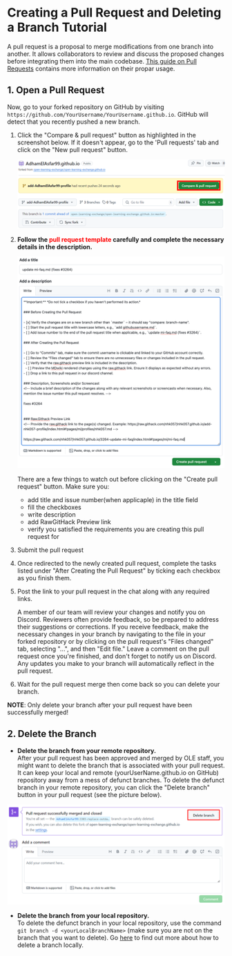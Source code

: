 # Creating a Pull Request and Deleting a Branch Tutorial

A pull request is a proposal to merge modifications from one branch into another. It allows collaborators to review and discuss the proposed changes before integrating them into the main codebase. [This guide on Pull Requests](https://docs.github.com/en/pull-requests/collaborating-with-pull-requests/proposing-changes-to-your-work-with-pull-requests/about-pull-requests) contains more information on their propar usage.

## 1. Open a Pull Request

Now, go to your forked repository on GitHub by visiting `https://github.com/YourUsername/YourUsername.github.io`. GitHub will detect that you recently pushed a new branch.

1. Click the "Compare & pull request" button as highlighted in the screenshot below. If it doesn't appear, go to the 'Pull requests' tab and click on the "New pull request" button.

   ![Compare & Pull Button](image/mi-initiate-pull-request.png)

2. **Follow the <span style="color:red;">pull request template </span> carefully and complete the necessary details in the description.**

   ![Pull Request Template](image//mi-pr-title-and-description.png)

   There are a few things to watch out before clicking on the "Create pull request" button. Make sure you:
      - add title and issue number(when applicaple) in the title field
      - fill the checkboxes
      - write description
      - add RawGitHack Preview link
      - verify you satisfied the requirements you are creating this pull request for

3. Submit the pull request
4. Once redirected to the newly created pull request, complete the tasks listed under "After Creating the Pull Request" by ticking each checkbox as you finish them.
5. Post the link to your pull request in the chat along with any required links. 

    A member of our team will review your changes and notify you on Discord. Reviewers often provide feedback, so be prepared to address their suggestions or corrections. If you receive feedback, make the necessary changes in your branch by navigating to the file in your forked repository or by clicking on the pull request's "Files changed" tab, selecting "...", and then "Edit file." Leave a comment on the pull request once you're finished, and don't forget to notify us on Discord. Any updates you make to your branch will automatically reflect in the pull request.

6. Wait for the pull request merge then come back so you can delete your branch.

**NOTE**: Only delete your branch after your pull request have been successfully merged!

## 2. Delete the Branch

* **Delete the branch from your remote repository.**  
After your pull request has been approved and merged by OLE staff, you might want to delete the branch that is associated with your pull request. It can keep your local and remote (yourUserName.github.io on GitHub) repository away from a mess of defunct branches. To delete the defunct branch in your remote repository, you can click the "Delete branch" button in your pull request (see the picture below).

![Delete Merged Branch](image/mi-delete-merged-branch.png)

* **Delete the branch from your local repository.**  
To delete the defunct branch in your local repository, use the command `git branch -d <yourLocalBranchName>` (make sure you are not on the branch that you want to delete). Go [here](https://tecadmin.net/delete-git-remote-and-local-branch/) to find out more about how to delete a branch locally.
